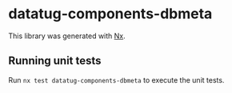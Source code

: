 # datatug-components-dbmeta

This library was generated with [Nx](https://nx.dev).

## Running unit tests

Run `nx test datatug-components-dbmeta` to execute the unit tests.
